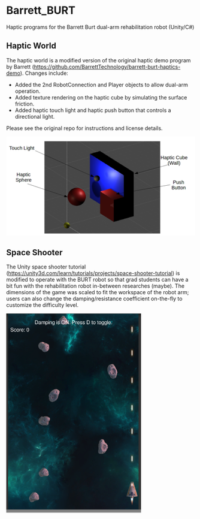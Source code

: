 # Barrett_BURT
Haptic programs for the Barrett Burt dual-arm rehabilitation robot (Unity/C#)

## Haptic World
The haptic world is a modified version of the original haptic demo program by Barrett (https://github.com/BarrettTechnology/barrett-burt-haptics-demo). Changes include:
* Added the 2nd RobotConnection and Player objects to allow dual-arm operation.
* Added texture rendering on the haptic cube by simulating the surface friction.
* Added haptic touch light and haptic push button that controls a directional light.

Please see the original repo for instructions and license details.

<img src="./barrett-burt-haptics-demo-bimanual-world/HapticWorld.png" width="1000"/>

## Space Shooter
The Unity space shooter tutorial (https://unity3d.com/learn/tutorials/projects/space-shooter-tutorial) is modified to operate with the BURT robot so that grad students can have a bit fun with the rehabilitation robot in-between researches (maybe). The dimensions of the game was scaled to fit the workspace of the robot arm; users can also change the damping/resistance coefficient on-the-fly to customize the difficulty level.

<img src="./Space Shooter/SpaceShooter.png" width="360"/>
